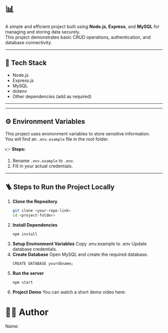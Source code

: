 # 📊 <PROJECT NAME>

A simple and efficient project built using **Node.js**, **Express**, and **MySQL** for managing and storing data securely.  
This project demonstrates basic CRUD operations, authentication, and database connectivity.

---

## 🧰 Tech Stack

- Node.js
- Express.js
- MySQL
- dotenv
- Other dependencies (add as required)

---

---

## ⚙️ Environment Variables

This project uses environment variables to store sensitive information.  
You will find an `.env.example` file in the root folder.

👉 **Steps:**

1. Rename `.env.example` to `.env`.
2. Fill in your actual credentials.

---

## 🪜 Steps to Run the Project Locally

1. **Clone the Repository**
   ```bash
   git clone <your-repo-link>
   cd <project-folder>
   ```
2. **Install Dependencies**
   ```bash
   npm install
   ```
3. **Setup Environment Variables**
   Copy .env.example to .env
   Update database credentials.
4. **Create Database**
   Open MySQL and create the required database.
   ```bash
   CREATE DATABASE yourdbname;
   ```
5. **Run the server**
   ```bash
   npm start
   ```
6. **Project Demo**
   You can watch a short demo video here:

# 🧑‍💻 Author

Name: <Yash Panchal>
